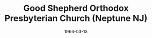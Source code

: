 ---
date: &id001 1966-03-13
end_date: null
location:
  address: null
  city: Neptune
  state: NJ
minister:
- end: 1967-01-01
  name: Rollin Keller
  start: 1966-01-01
  type: Pastor
- end: 1977-01-01
  name: George Cottenden
  start: 1967-01-01
  type: Pastor
- end: 1984-01-01
  name: Douglas Rogers
  start: 1978-01-01
  type: Pastor
- end: 1989-01-01
  name: Charles Robbins
  start: 1986-01-01
  type: Pastor
- end: 1991-03-31
  name: A. Culver Gordon
  start: 1989-01-01
  type: Supply Pastor
ministers:
- Rollin Keller
- George Cottenden
- Douglas Rogers
- Charles Robbins
- A. Culver Gordon
name: Good Shepherd Orthodox Presbyterian Church
names: null
origination_date: *id001
raw_data: "Good Shepherd Orthodox Presbyterian Church  (March 13, 1966\u2013March\
  \ 31, 1991)\nPastors: Rollin Keller, 1966\u201367\nGeorge Cottenden, 1967\u2013\
  77\nDouglas Rogers, 1978\u201384\nCharles Robbins, 1986\u201389\nA. Culver Gordon\
  \ (Supply), 1989\u201391"
received_from: null
states:
- NJ
status:
  active: false
  end_date: 1991-03-31
  reason: null
  received_from: null
  withdrawal_to: null
title: Good Shepherd Orthodox Presbyterian Church (Neptune NJ)
year_established:
- 1966

---